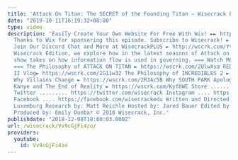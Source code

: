 ```yaml
---
title: 'Attack On Titan: The SECRET of the Founding Titan — Wisecrack Edition'
date: "2019-10-11T16:19:32+08:00"
type: video
description: 'Easily Create Your Own Website For Free With Wix! ►► https://wix.com/wisecrack
  Thanks to Wix for sponsoring this episode. Subscribe to Wisecrack! ► http://wscrk.com/SbscrbWC
  Join Our Discord Chat and More at WisecrackPLUS ► http://wscrk.com/YtWcPls In this
  Wisecrack Edition, we explore how in the latest seasons of Attack on Titan, the
  show takes on how information flow is used in governing. === Watch More Episodes!
  === The Philosophy of ATTACK ON TITAN ► https://wscrk.com/2UlwXsa RED DEAD REDEMPTION
  II Vlog► https://wscrk.com/2G11w32 The Philosophy of INCREDIBLES 2 ► https://wscrk.com/2ScMUPw
  Why Villains Change ► https://wscrk.com/2R3Ac5B Why SOUTH PARK Apologized ► https://wscrk.com/2KgDM9G
  Kanye and The End of Reality ► https://wscrk.com/KyfbWE Store ........... http://wisecrackstore.com
  Twitter ......... https://twitter.com/wisecrack Instagram .... https://www.instagram.com/wisecrack_official
  Facebook .... https://facebook.com/wisecrackedu Written and Directed by: Michael
  Luxemburg Research by: Matt Reichle Hosted by: Jared Bauer Edited by: Andrew Nishimura
  Produced by: Emily Dunbar © 2018 Wisecrack, Inc.'
publishdate: "2018-12-08T18:00:03.000Z"
url: /wisecrack/Vv9cGjFi4zo/
providers:
  youtube:
    id: Vv9cGjFi4zo
---
```

